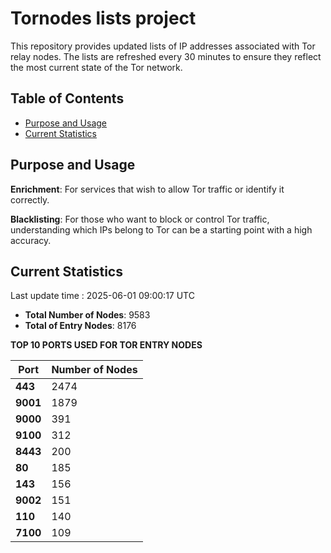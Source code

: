 # Tornodes lists project

This repository provides updated lists of IP addresses associated with Tor relay nodes. The lists are refreshed every 30 minutes to ensure they reflect the most current state of the Tor network.

## Table of Contents

- [Purpose and Usage](#purpose-and-usage)
- [Current Statistics](#current-statistics)


## Purpose and Usage

**Enrichment**: For services that wish to allow Tor traffic or identify it correctly.

**Blacklisting**: For those who want to block or control Tor traffic, understanding which IPs belong to Tor can be a starting point with a high accuracy.

## Current Statistics

Last update time : 2025-06-01 09:00:17 UTC

- **Total Number of Nodes**: 9583
- **Total of Entry Nodes**: 8176

**TOP 10 PORTS USED FOR TOR ENTRY NODES**

| **Port** | **Number of Nodes** |
|------|-----------------|
| **443**   | 2474  |
| **9001**   | 1879  |
| **9000**   | 391  |
| **9100**   | 312  |
| **8443**   | 200  |
| **80**   | 185  |
| **143**   | 156  |
| **9002**   | 151  |
| **110**   | 140  |
| **7100**   | 109  |

